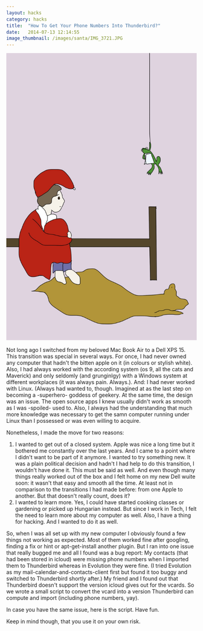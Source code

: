 ```yaml
---
layout: hacks
category: hacks
title:  "How To Get Your Phone Numbers Into Thunderbird?"
date:   2014-07-13 12:14:55
image_thumbnail: /images/santa/IMG_3721.JPG
---
```


<img src="/images/santa/IMG_3721.JPG" class="half-width left" />

Not long ago I switched from my beloved Mac Book Air to a Dell XPS 15. 
This transition was special in several ways. 
For once, I had never owned any computer that hadn't the bitten apple on it (in colours or stylish white).
Also, I had always worked with the according system (os 9, all the cats and Maverick) and only seldomly (and grunginlgy) with a Windows system at different workplaces (it was always pain. Always.).
And: I had never worked with Linux. (Always had wanted to, though. Imagined at as the last step on becoming a -superhero- goddess of geekery. At the same time, the design was an issue. The open source apps I knew usually didn't work as smooth as I was -spoiled- used to. Also, I always had the understanding that much more knowledge was necessary to get the samn computer running under Linux than I possessed or was even willing to acquire. 

Nonetheless, I made the move for two reasons:
1. I wanted to get out of a closed system. Apple was nice a long time but it bothered me constantly over the last years. And I came to a point where I didn't want to be part of it anymore. I wanted to try something new. It was a plain political decision and hadn't I had help to do this transition, I wouldn't have done it. This must be said as well. And even though many things really worked out of the box and I felt home on my new Dell wuite soon: it wasn't that easy and smooth all the time. At least not in comparison to the transitions I had made before: from one Apple to another. But that doesn't really count, does it? 
2. I wanted to learn more. Yes, I could have started cooking classes or gardening or picked up Hungarian instead. But since I work in Tech, I felt the need to learn more about my computer as well. Also, I have a thing for hacking. And I wanted to do it as well.
 
So, when I was all set up with my new computer I obviously found a few things not working as expected. Most of them worked fine after googling, finding a fix or hint or apt-get-install another plugin. But I ran into one issue that really bugged me and all I found was a bug report: 
My contacts (that had been stored in icloud) were missing phone numbers when I imported them to Thunderbird whereas in Evolution they were fine. (I tried Evolution as my mail-calendar-and-contacts-client first but found it too buggy and switched to Thunderbird shortly after.)
My friend and I found out that Thunderbird doesn't support the version icloud gives out for the vcards.
So we wrote a small script to convert the vcard into a version Thunderbird can compute and import (including phone numbers, yay).

In case you have the same issue, here is the script. 
Have fun.

Keep in mind though, that you use it on your own risk. 




<img src="http://vg03.met.vgwort.de/na/47d2ab6afe3145c08d61b8fa2e681417" width="1" height="1" alt="">
